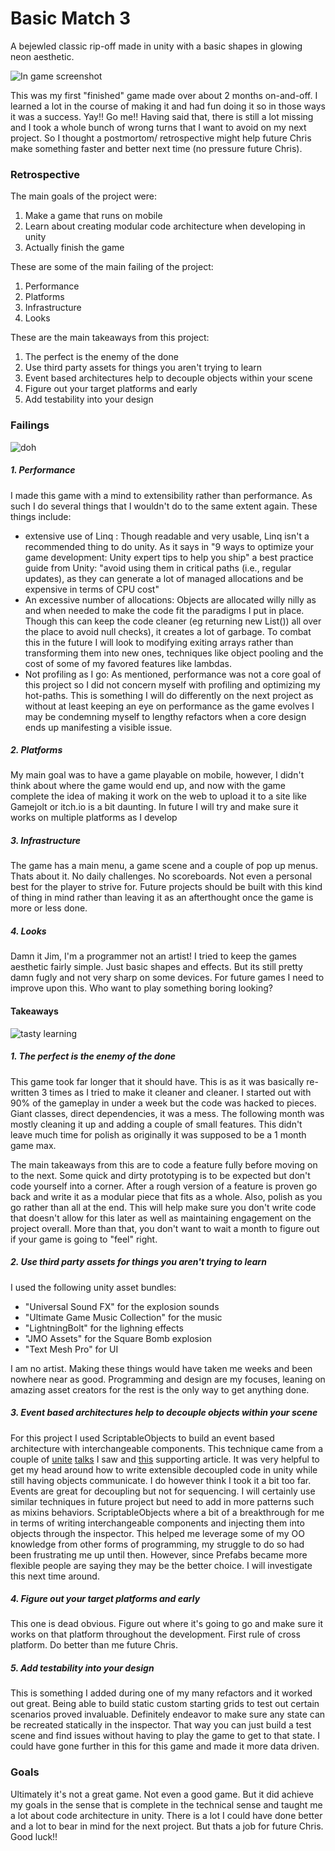 # Basic Match 3

A bejewled classic rip-off made in unity with a basic shapes in glowing neon aesthetic.

![In game screenshot](https://github.com/chris-m-cann/BasicMatch3/blob/master/readmeart/Capture.PNG)

This was my first "finished" game made over about 2 months on-and-off. I learned a lot in the course of making it and had fun doing it so in those ways it was a success. Yay!! Go me!! Having said that, there is still a lot missing and I took a whole bunch of wrong turns that I want to avoid on my next project. So I thought a postmortom/ retrospective might help future Chris make something faster and better next time (no pressure future Chris).

### Retrospective

The main goals of the project were:

1. Make a game that runs on mobile
3. Learn about creating modular code architecture when developing in unity
3. Actually finish the game



These are some of the main failing of the project:

1. Performance
2. Platforms
3. Infrastructure
4. Looks



These are the main takeaways from this project:

1. The perfect is the enemy of the done
4. Use third party assets for things you aren't trying to learn
5. Event based architectures help to decouple objects within your scene
8. Figure out your target platforms and early
9. Add testability into your design



### Failings



![doh](https://github.com/chris-m-cann/BasicMatch3/blob/master/readmeart/facepalm.jpg)



##### 1. Performance

I made this game with a mind to extensibility rather than performance. As such I do several things that I wouldn't do to the same extent again. These things include:

- extensive use of Linq : Though readable and very usable, Linq isn't a recommended thing to do unity. As it says in "9 ways to optimize your game development: Unity expert tips to help you ship" a best practice guide from Unity: "avoid using them in critical paths (i.e., regular updates), as they can generate a lot of managed allocations and be expensive in terms of CPU cost" 
- An excessive number of allocations: Objects are allocated willy nilly as and when needed to make the code fit the paradigms I put in place. Though this can keep the code cleaner (eg returning new List<Match>()) all over the place to avoid null checks), it creates a lot of garbage. To combat this in the future I will look to modifying exiting arrays rather than transforming them into new ones, techniques like object pooling and the cost of some of my favored features like lambdas.
- Not profiling as I go: As mentioned, performance was not a core goal of this project so I did not concern myself with profiling and optimizing my hot-paths. This is something I will do differently on the next project as without at least keeping an eye on performance as the game evolves I may be condemning myself to lengthy refactors when a core design ends up manifesting a visible issue.

##### 2. Platforms

My main goal was to have a game playable on mobile, however, I didn't think about where the game would end up, and now with the game complete the idea of making it work on the web to upload it to a site like Gamejolt or itch.io is a bit daunting. In future I will try and make sure it works on multiple platforms as I develop

##### 3. Infrastructure

The game has a main menu, a game scene and a couple of pop up menus. Thats about it. No daily challenges. No scoreboards. Not even a personal best for the player to strive for. Future projects should be built with this kind of thing in mind rather than leaving it as an afterthought once the game is more or less done. 

##### 4. Looks

Damn it Jim, I'm a programmer not an artist! I tried to keep the games aesthetic fairly simple. Just basic shapes and effects. But its still pretty damn fugly and not very sharp on some devices. For future games I need to improve upon this. Who want to play something boring looking?



#### Takeaways

![tasty learning](https://github.com/chris-m-cann/BasicMatch3/blob/master/readmeart/learnding.gif)



##### 1. The perfect is the enemy of the done

This game took far longer that it should have. This is as it was basically re-written 3 times as I tried to make it cleaner and cleaner. I started out with 90% of the gameplay in under a week but the code was hacked to pieces. Giant classes, direct dependencies, it was a mess. The following month was mostly cleaning it up and adding a couple of small features. This didn't leave much time for polish as originally it was supposed to be a 1 month game max. 

The main takeaways from this are to code a feature fully before moving on to the next. Some quick and dirty prototyping is to be expected but don't code yourself into a corner. After a rough version of a feature is proven go back and write it as a modular piece that fits as a whole. Also, polish as you go rather than all at the end. This will help make sure you don't write code that doesn't allow for this later as well as maintaining engagement on the project overall. More than that, you don't want to wait a month to figure out if your game is going to "feel" right.

##### 2. Use third party assets for things you aren't trying to learn

I used the following unity asset bundles:

- "Universal Sound FX" for the explosion sounds
- "Ultimate Game Music Collection" for the music
- "LightningBolt" for the lighning effects
- "JMO Assets" for the Square Bomb explosion
- "Text Mesh Pro" for UI

I am no artist. Making these things would have taken me weeks and been nowhere near as good. Programming and design are my focuses, leaning on amazing asset creators for the rest is the only way to get anything done.

##### 3. Event based architectures help to decouple objects within your scene

For this project I used ScriptableObjects to build an event based architecture with interchangeable components. This technique came from a couple of [unite](https://www.youtube.com/watch?v=raQ3iHhE_Kk) [talks](https://www.youtube.com/watch?v=6vmRwLYWNRo&t=905s) I saw and [this](https://unity3d.com/how-to/architect-with-scriptable-objects) supporting article. It was very helpful to get my head around how to write extensible decoupled code in unity while still having objects communicate. I do however think I took it a bit too far. Events are great for decoupling but not for sequencing. I will certainly use similar techniques in future project but need to add in more patterns such as mixins behaviors. ScriptableObjects where a bit of a breakthrough for me in terms of writing interchangeable components and injecting them into objects through the inspector. This helped me leverage some of my OO knowledge from other forms of programming, my struggle to do so had been frustrating me up until then. However, since Prefabs became more flexible people are saying they may be the better choice. I will investigate this next time around.

##### 4. Figure out your target platforms and early

This one is dead obvious. Figure out where it's going to go and make sure it works on that platform throughout the development. First rule of cross platform. Do better than me future Chris.

##### 5. Add testability into your design

This is something I added during one of my many refactors and it worked out great. Being able to build static custom starting grids to test out certain scenarios proved invaluable. Definitely endeavor to make sure any state can be recreated statically in the inspector. That way you can just build a test scene and find issues without having to play the game to get to that state. I could have gone further in this for this game and made it more data driven.



### Goals

Ultimately it's not a great game. Not even a good game. But it did achieve my goals in the sense that is complete in the technical sense and taught me a lot about code architecture in unity. There is a lot I could have done better and a lot to bear in mind for the next project. But thats a job for future Chris. Good luck!!